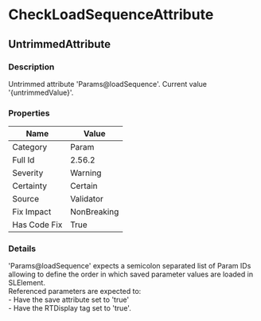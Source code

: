 ﻿---  
uid: Validator_2_56_2  
---

# CheckLoadSequenceAttribute

## UntrimmedAttribute

### Description

Untrimmed attribute 'Params@loadSequence'. Current value '{untrimmedValue}'.

### Properties

| Name         | Value       |
| ------------ | ----------- |
| Category     | Param       |
| Full Id      | 2.56.2      |
| Severity     | Warning     |
| Certainty    | Certain     |
| Source       | Validator   |
| Fix Impact   | NonBreaking |
| Has Code Fix | True        |

### Details

'Params@loadSequence' expects a semicolon separated list of Param IDs allowing to define the order in which saved parameter values are loaded in SLElement.  
Referenced parameters are expected to:  
\- Have the save attribute set to 'true'  
\- Have the RTDisplay tag set to 'true'.
